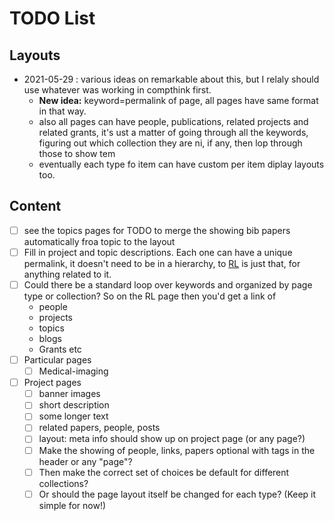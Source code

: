 # TODO List


## Layouts
- 2021-05-29 : various ideas on remarkable about this, but I relaly should use whatever was working in compthink first. 
    - **New idea:** keyword=permalink of page, all pages have same format in that way.
    - also all pages can have people, publications, related projects and related grants, it's ust a matter of going through all the keywords, figuring out which collection they are ni, if any, then lop through those to show tem
    - eventually each type fo item can have custom per item diplay layouts too.

## Content
- [ ] see the topics pages for TODO to merge the showing bib papers automatically froa  topic to the layout
- [ ] Fill in project and topic descriptions. Each one can have a unique permalink, it doesn't need to be in a hierarchy, to [RL](reinforcement-learning) is just that, for anything related to it. 
- [ ] Could there be a standard loop over keywords and organized by page type or collection? So on the RL page then you'd get a link of 
  - people
  - projects
  - topics
  - blogs
  - Grants etc
- [ ] Particular pages
  - [ ] Medical-imaging
-  [ ] Project pages
	- [ ] banner images
	- [ ] short description
	- [ ] some longer text
	- [ ] related papers, people, posts
	- [ ] layout: meta info should show up on project page (or any page?)  
	- [ ] Make the showing of people, links, papers optional with tags in the header or any "page"?
	- [ ] Then make the correct set of choices be default for different collections?
	- [ ] Or should the page layout itself be changed for each type? (Keep it simple for now!)
